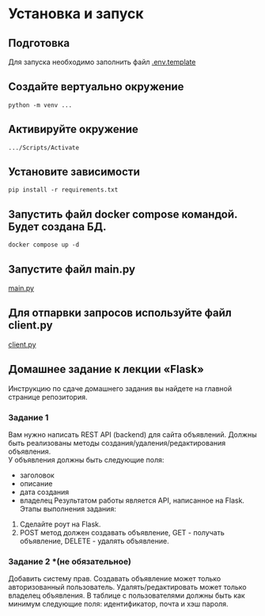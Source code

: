 # Установка и запуск

## Подготовка

Для запуска необходимо заполнить файл [.env.template](./app/env.template)

## Создайте вертуально окружение
```
python -m venv ...
```
## Активируйте окружение
```
.../Scripts/Activate
```
## Установите зависимости
```
pip install -r requirements.txt
```
## Запустить файл docker compose командой. Будет создана БД.
```
docker compose up -d
```
## Запустите файл main.py
[main.py](./app/main.py)

## Для отпарвки запросов используйте файл client.py
[client.py](./app/client.py)

## Домашнее задание к лекции «Flask»

Инструкцию по сдаче домашнего задания вы найдете на главной странице репозитория. 

### Задание 1

Вам нужно написать REST API (backend) для сайта объявлений.
Должны быть реализованы методы создания/удаления/редактирования объявления.    
У объявления должны быть следующие поля: 
- заголовок
- описание
- дата создания
- владелец
Результатом работы является API, написанное на Flask.
Этапы выполнения задания:
1. Сделайте роут на Flask.
2. POST метод должен создавать объявление, GET - получать объявление, DELETE - удалять объявление.

### Задание 2 *(не обязательное)

Добавить систему прав.
Создавать объявление может только авторизованный пользователь.
Удалять/редактировать может только владелец объявления.
В таблице с пользователями должны быть как минимум следующие поля: идентификатор, почта и хэш пароля.

